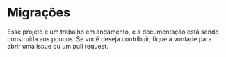 # Migrações 

Esse projeto é um trabalho em andamento, e a documentação está sendo construída aos poucos. Se você deseja contribuir, fique à vontade para abrir uma issue ou um pull request.